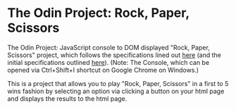# The Odin Project: Rock, Paper, Scissors

The Odin Project: JavaScript console to DOM displayed "Rock, Paper, Scissors" project, which follows the specifications lined out [here](https://www.theodinproject.com/lessons/foundations-revisiting-rock-paper-scissors) (and the initial specifications outlined [here](https://www.theodinproject.com/lessons/foundations-rock-paper-scissors)). (Note: The Console, which can be opened via Ctrl+Shift+I shortcut on Google Chrome on Windows.)

This is a project that allows you to play "Rock, Paper, Scissors" in a first to 5 wins fashion by selecting an option via clicking a button on your html page and displays the results to the html page.
